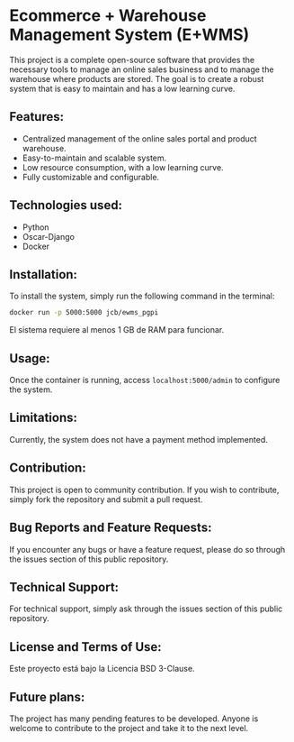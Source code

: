 # Ecommerce + Warehouse Management System (E+WMS)
This project is a complete open-source software that provides the necessary tools to manage an online sales business and to manage the warehouse where products are stored. The goal is to create a robust system that is easy to maintain and has a low learning curve.

## Features:
- Centralized management of the online sales portal and product warehouse.
- Easy-to-maintain and scalable system.
- Low resource consumption, with a low learning curve.
- Fully customizable and configurable.

## Technologies used:

- Python
- Oscar-Django
- Docker

## Installation:
To install the system, simply run the following command in the terminal:

```sh
docker run -p 5000:5000 jcb/ewms_pgpi
```
El sistema requiere al menos 1 GB de RAM para funcionar.

## Usage:
Once the container is running, access `localhost:5000/admin` to configure the system.

## Limitations:
Currently, the system does not have a payment method implemented.

## Contribution:
This project is open to community contribution. If you wish to contribute, simply fork the repository and submit a pull request.

## Bug Reports and Feature Requests:
If you encounter any bugs or have a feature request, please do so through the issues section of this public repository.

## Technical Support:
For technical support, simply ask through the issues section of this public repository.

## License and Terms of Use:
Este proyecto está bajo la Licencia BSD 3-Clause.

## Future plans:
The project has many pending features to be developed. Anyone is welcome to contribute to the project and take it to the next level.
